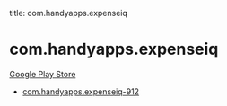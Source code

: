 title: com.handyapps.expenseiq
# com.handyapps.expenseiq


[Google Play Store](https://play.google.com/store/apps/details?id=com.handyapps.expenseiq)


* [com.handyapps.expenseiq-912](./com.handyapps.expenseiq-912/)